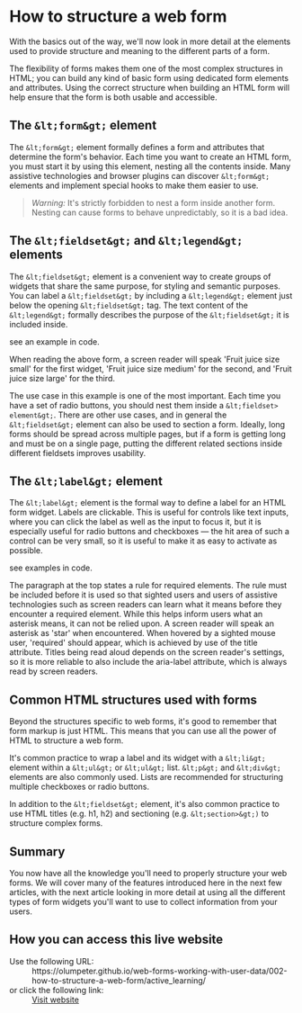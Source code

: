 # How to structure a web form

With the basics out of the way, we'll now look in more detail at the 
elements used to provide structure and meaning to the different parts of a 
form.

The flexibility of forms makes them one of the most complex structures in HTML;
you can build any kind of basic form using dedicated form elements and 
attributes. Using the correct structure when building an HTML form will help 
ensure that the form is both usable and accessible.

## The `&lt;form&gt;` element

The `&lt;form&gt;`  element formally defines a form and attributes that 
determine the form's behavior. Each time you want to create an HTML form, you 
must start it by using this element, nesting all the contents inside. Many 
assistive technologies and browser plugins can discover `&lt;form&gt;` 
elements and implement special hooks to make them easier to use.

>*Warning:* It's strictly forbidden to nest a form inside another form. 
Nesting can cause forms to behave unpredictably, so it is a bad idea.

## The `&lt;fieldset&gt;` and `&lt;legend&gt;` elements

The `&lt;fieldset&gt;` element is a convenient way to create groups of widgets 
that share the same purpose, for styling and semantic purposes. You can label a 
`&lt;fieldset&gt;` by including a `&lt;legend&gt;` element just below the opening 
`&lt;fieldset&gt;` tag. The text content of the `&lt;legend&gt;` formally describes the 
purpose of the `&lt;fieldset&gt;` it is included inside.

see an example in code.

When reading the above form, a screen reader will speak 'Fruit juice size 
small' for the first widget, 'Fruit juice size medium' for the 
second, and 'Fruit juice size large' for the third.

The use case in this example is one of the most important. Each time you have a 
set of radio buttons, you should nest them inside a `&lt;fieldset> element&gt;`.
There are other use cases, and in general the `&lt;fieldset&gt;` element can also 
be used to section a form. Ideally, long forms should be spread across multiple 
pages, but if a form is getting long and must be on a single page, putting the 
different related sections inside different fieldsets improves usability.


## The `&lt;label&gt;` element

The `&lt;label&gt;` element is the formal way to define a label for an HTML 
form widget. Labels are clickable. This is useful for controls like text inputs, 
where you can click the label as well as the input to focus it, but it is 
especially useful for radio buttons and checkboxes — the hit area of such a 
control can be very small, so it is useful to make it as easy to activate as 
possible.

see examples in code.

The paragraph at the top states a rule for required elements. The rule must be 
included before it is used so that sighted users and users of assistive 
technologies such as screen readers can learn what it means before they 
encounter a required element. While this helps inform users what an asterisk 
means, it can not be relied upon. A screen reader will speak an asterisk as 
'star' when encountered. When hovered by a sighted mouse user, 'required' 
should appear, which is achieved by use of the title attribute. Titles being 
read aloud depends on the screen reader's settings, so it is more reliable to 
also include the aria-label attribute, which is always read by screen readers.

## Common HTML structures used with forms

Beyond the structures specific to web forms, it's good to remember that form 
markup is just HTML. This means that you can use all the power of HTML to 
structure a web form.

It's common practice to wrap a label and its widget with a `&lt;li&gt;` element 
within a `&lt;ul&gt;` or `&lt;ul&gt;` list. `&lt;p&gt;` and `&lt;div&gt;` elements 
are also commonly used. Lists are recommended for structuring multiple 
checkboxes or radio buttons.

In addition to the `&lt;fieldset&gt;` element, it's also common practice to 
use HTML titles (e.g. h1, h2) and sectioning (e.g. `&lt;section>&gt;)` to 
structure complex forms.

## Summary

You now have all the knowledge you'll need to properly structure your web forms. 
We will cover many of the features introduced here in the next few articles, 
with the next article looking in more detail at using all the different types 
of form widgets you'll want to use to collect information from your users.


## How you can access this live website

<dl>
  Use the following URL:
  <dd>
    https://olumpeter.github.io/web-forms-working-with-user-data/002-how-to-structure-a-web-form/active_learning/
  </dd>
  or click the following link:
  <dd>
    <a href="https://olumpeter.github.io/web-forms-working-with-user-data/002-how-to-structure-a-web-form/active_learning/">Visit website</a>
  </dd>
</dl>
